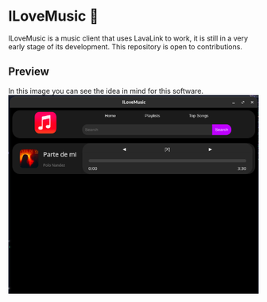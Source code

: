 # ILoveMusic 🎵
ILoveMusic is a music client that uses LavaLink to work, it is still in a very early stage of its development. This repository is open to contributions.

## Preview
In this image you can see the idea in mind for this software.
![ILoveMusic Preview Image](https://github.com/RonaldZav/ILoveMusic/blob/main/.github/images/demo.png?raw=true)